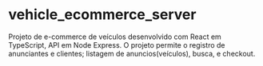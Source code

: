 # vehicle_ecommerce_server
Projeto de e-commerce de veículos desenvolvido com React em TypeScript, API em Node Express. O projeto permite o registro de anunciantes e clientes; listagem de anuncios(veículos), busca, e checkout.
